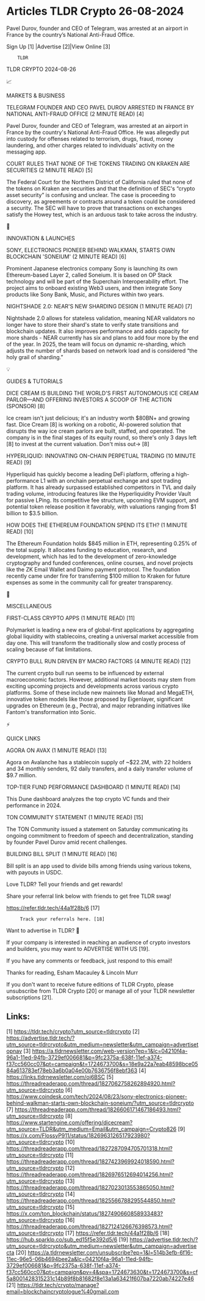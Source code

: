 # Articles TLDR Crypto 26-08-2024

Pavel Durov, founder and CEO of Telegram, was arrested at an airport
in France by the country’s National Anti-Fraud Office.  

 Sign Up [1] |Advertise [2]|View Online [3] 

		TLDR 

TLDR CRYPTO 2024-08-26

📈 

MARKETS & BUSINESS

 TELEGRAM FOUNDER AND CEO PAVEL DUROV ARRESTED IN FRANCE BY NATIONAL
ANTI-FRAUD OFFICE (2 MINUTE READ) [4] 

 Pavel Durov, founder and CEO of Telegram, was arrested at an airport
in France by the country's National Anti-Fraud Office. He was
allegedly put into custody for offenses related to terrorism, drugs,
fraud, money laundering, and other charges related to individuals'
activity on the messaging app. 

 COURT RULES THAT NONE OF THE TOKENS TRADING ON KRAKEN ARE SECURITIES
(2 MINUTE READ) [5] 

 The Federal Court for the Northern District of California ruled that
none of the tokens on Kraken are securities and that the definition of
SEC's “crypto asset security” is confusing and unclear. The case
is proceeding to discovery, as agreements or contracts around a token
could be considered a security. The SEC will have to prove that
transactions on exchanges satisfy the Howey test, which is an arduous
task to take across the industry. 

🚀 

INNOVATION & LAUNCHES

 SONY, ELECTRONICS PIONEER BEHIND WALKMAN, STARTS OWN BLOCKCHAIN
'SONEIUM' (2 MINUTE READ) [6] 

 Prominent Japanese electronics company Sony is launching its own
Ethereum-based Layer 2, called Soneium. It is based on OP Stack
technology and will be part of the Superchain Interoperability effort.
The project aims to onboard existing Web3 users, and then integrate
Sony products like Sony Bank, Music, and Pictures within two years. 

 NIGHTSHADE 2.0: NEAR'S NEW SHARDING DESIGN (1 MINUTE READ) [7] 

 Nightshade 2.0 allows for stateless validation, meaning NEAR
validators no longer have to store their shard's state to verify state
transitions and blockchain updates. It also improves performance and
adds capacity for more shards - NEAR currently has six and plans to
add four more by the end of the year. In 2025, the team will focus on
dynamic re-sharding, which adjusts the number of shards based on
network load and is considered “the holy grail of sharding.” 

💡 

GUIDES & TUTORIALS

 DICE CREAM IS BUILDING THE WORLD'S FIRST AUTONOMOUS ICE CREAM
PARLOR—AND OFFERING INVESTORS A SCOOP OF THE ACTION (SPONSOR) [8] 

 Ice cream isn't just delicious; it's an industry worth $80BN+ and
growing fast. Dice Cream [8] is working on a robotic, AI-powered
solution that disrupts the way ice cream parlors are built, staffed,
and operated. The company is in the final stages of its equity round,
so there's only 3 days left [8] to invest at the current valuation.
Don't miss out→ [8] 

 HYPERLIQUID: INNOVATING ON-CHAIN PERPETUAL TRADING (10 MINUTE READ)
[9] 

 Hyperliquid has quickly become a leading DeFi platform, offering a
high-performance L1 with an onchain perpetual exchange and spot
trading platform. It has already surpassed established competitors in
TVL and daily trading volume, introducing features like the
Hyperliquidity Provider Vault for passive LPing. Its competitive fee
structure, upcoming EVM support, and potential token release position
it favorably, with valuations ranging from $1 billion to $3.5 billion.


 HOW DOES THE ETHEREUM FOUNDATION SPEND ITS ETH? (1 MINUTE READ) [10] 

 The Ethereum Foundation holds $845 million in ETH, representing 0.25%
of the total supply. It allocates funding to education, research, and
development, which has led to the development of zero-knowledge
cryptography and funded conferences, online courses, and novel
projects like the ZK Email Wallet and Daimo payment protocol. The
foundation recently came under fire for transferring $100 million to
Kraken for future expenses as some in the community call for greater
transparency. 

🦄 

MISCELLANEOUS

 FIRST-CLASS CRYPTO APPS (1 MINUTE READ) [11] 

 Polymarket is leading a new era of global-first applications by
aggregating global liquidity with stablecoins, creating a universal
market accessible from day one. This will transform the traditionally
slow and costly process of scaling because of fiat limitations. 

 CRYPTO BULL RUN DRIVEN BY MACRO FACTORS (4 MINUTE READ) [12] 

 The current crypto bull run seems to be influenced by external
macroeconomic factors. However, additional market boosts may stem from
exciting upcoming projects and developments across various crypto
platforms. Some of these include new mainnets like Monad and MegaETH,
innovative token models like those proposed by Eigenlayer, significant
upgrades on Ethereum (e.g., Pectra), and major rebranding initiatives
like Fantom's transformation into Sonic. 

⚡ 

QUICK LINKS

 AGORA ON AVAX (1 MINUTE READ) [13] 

 Agora on Avalanche has a stablecoin supply of ~$22.2M, with 22
holders and 34 monthly senders, 92 daily transfers, and a daily
transfer volume of $9.7 million. 

 TOP-TIER FUND PERFORMANCE DASHBOARD (1 MINUTE READ) [14] 

 This Dune dashboard analyzes the top crypto VC funds and their
performance in 2024. 

 TON COMMUNITY STATEMENT (1 MINUTE READ) [15] 

 The TON Community issued a statement on Saturday communicating its
ongoing commitment to freedom of speech and decentralization, standing
by founder Pavel Durov amid recent challenges. 

 BUILDING BILL SPLIT (1 MINUTE READ) [16] 

 Bill split is an app used to divide bills among friends using various
tokens, with payouts in USDC. 

Love TLDR? Tell your friends and get rewards!

 Share your referral link below with friends to get free TLDR swag! 

 https://refer.tldr.tech/44a1f28b/6 [17] 

		 Track your referrals here. [18] 

Want to advertise in TLDR? 📰

 If your company is interested in reaching an audience of crypto
investors and builders, you may want to ADVERTISE WITH US [19]. 

 If you have any comments or feedback, just respond to this email! 

Thanks for reading, 
Esham Macauley & Lincoln Murr 

If you don't want to receive future editions of TLDR Crypto, please
unsubscribe from TLDR Crypto [20] or manage all of your TLDR
newsletter subscriptions [21]. 

 

Links:
------
[1] https://tldr.tech/crypto?utm_source=tldrcrypto
[2] https://advertise.tldr.tech/?utm_source=tldrcrypto&utm_medium=newsletter&utm_campaign=advertisetopnav
[3] https://a.tldrnewsletter.com/web-version?ep=1&lc=04210f4a-96a1-11ed-94fb-3729ef006681&p=9fc2375a-638f-11ef-a374-f37cc560cc07&pt=campaign&t=1724673700&s=18e9a22a7eab48598bce0584a613783ef78eb3a6b0a04e00b7636756f8ebf363
[4] https://links.tldrnewsletter.com/oj6BSC
[5] https://threadreaderapp.com/thread/1827062758262894920.html?utm_source=tldrcrypto
[6] https://www.coindesk.com/tech/2024/08/23/sony-electronics-pioneer-behind-walkman-starts-own-blockchain-soneium/?utm_source=tldrcrypto
[7] https://threadreaderapp.com/thread/1826606171467186493.html?utm_source=tldrcrypto
[8] https://www.startengine.com/offering/dicecream?utm_source=TLDR&utm_medium=Email&utm_campaign=Crypto826
[9] https://x.com/FlossyP911/status/1826963126517923980?utm_source=tldrcrypto
[10] https://threadreaderapp.com/thread/1827287094705701318.html?utm_source=tldrcrypto
[11] https://threadreaderapp.com/thread/1827423969924018590.html?utm_source=tldrcrypto
[12] https://threadreaderapp.com/thread/1826976512694014256.html?utm_source=tldrcrypto
[13] https://threadreaderapp.com/thread/1827023013553865050.html?utm_source=tldrcrypto
[14] https://threadreaderapp.com/thread/1825566788295544850.html?utm_source=tldrcrypto
[15] https://x.com/ton_blockchain/status/1827490660858933483?utm_source=tldrcrypto
[16] https://threadreaderapp.com/thread/1827124126676398573.html?utm_source=tldrcrypto
[17] https://refer.tldr.tech/44a1f28b/6
[18] https://hub.sparklp.co/sub_ed15f5e392d5/6
[19] https://advertise.tldr.tech/?utm_source=tldrcrypto&utm_medium=newsletter&utm_campaign=advertisecta
[20] https://a.tldrnewsletter.com/unsubscribe?ep=1&l=514b3efb-6f16-11ec-96e5-06b4694bee2a&lc=04210f4a-96a1-11ed-94fb-3729ef006681&p=9fc2375a-638f-11ef-a374-f37cc560cc07&pt=campaign&pv=4&spa=1724673630&t=1724673700&s=cf5a8001428315231c14b89f8b81682f8e13a1a63421f607ba7220ab74227e46
[21] https://tldr.tech/crypto/manage?email=blockchaincryptologue%40gmail.com